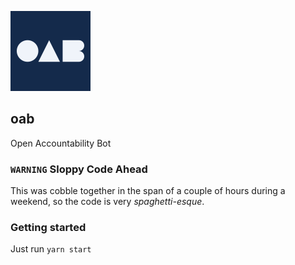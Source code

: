![Open Accountability Bot Logo](./public/oab-logo-geometric_128.png "Open Accountability Bot Logo")

## oab

Open Accountability Bot

### `WARNING` Sloppy Code Ahead

This was cobble together in the span of a couple of hours during a weekend, so the code is very _spaghetti-esque_.

### Getting started

Just run `yarn start`
